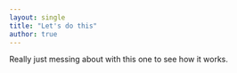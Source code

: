 ```yaml
---
layout: single
title: "Let's do this"
author: true
---
```


Really just messing about with this one to see how it works. 
